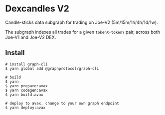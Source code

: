 # Dexcandles V2

Candle-sticks data subgraph for trading on Joe-V2 (5m/15m/1h/4h/1d/1w). 

The subgraph indexes all trades for a given `tokenX-tokenY` pair, across both Joe-V1 and Joe-V2 DEX. 


## Install

```
# install graph-cli
$ yarn global add @graphprotocol/graph-cli

# build 
$ yarn 
$ yarn prepare:avax
$ yarn codegen:avax
$ yarn build:avax

# deploy to avax. change to your own graph endpoint
$ yarn deploy:avax
```